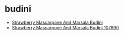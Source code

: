 # budini

 * [Strawberry Mascarpone And Marsala Budini](../../index/s/strawberry-mascarpone-and-marsala-budini-107890.json)
 * [Strawberry Mascarpone And Marsala Budini 107890](../../index/s/strawberry-mascarpone-and-marsala-budini-107890.json)
